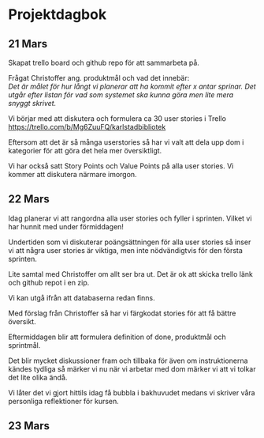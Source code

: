 # Projektdagbok

## 21 Mars

Skapat trello board och github repo för att sammarbeta på.

Frågat Christoffer ang. produktmål och vad det innebär:  
*Det är målet för hur långt vi planerar att ha kommit efter x antar sprinar. Det utgår efter listan för vad som systemet ska kunna göra men lite mera snyggt skrivet.*

Vi börjar med att diskutera och formulera ca 30 user stories i Trello https://trello.com/b/Mg6ZuuFQ/karlstadbibliotek 

Eftersom att det är så många userstories så har vi valt att dela upp dom i kategorier för att göra det hela mer översiktligt. 

Vi har också satt Story Points och Value Points på alla user stories. Vi kommer att diskutera närmare imorgon.


## 22 Mars

Idag planerar vi att rangordna alla user stories och fyller i sprinten. Vilket vi har hunnit med under förmiddagen!

Undertiden som vi diskuterar poängsättningen för alla user stories så inser vi att några user stories är viktiga, men inte nödvändigtvis för den första sprinten.

Lite samtal med Christoffer om allt ser bra ut. Det är ok att skicka trello länk och github repot i en zip. 

Vi kan utgå ifrån att databaserna redan finns. 

Med förslag från Christoffer så har vi färgkodat stories för att få bättre översikt. 

Eftermiddagen blir att formulera definition of done, produktmål och sprintmål.

Det blir mycket diskussioner fram och tillbaka för även om instruktionerna kändes tydliga så märker vi nu när vi arbetar med dom märker vi att vi tolkar det lite olika ändå. 

Vi låter det vi gjort hittils idag få bubbla i bakhuvudet medans vi skriver våra personliga reflektioner för kursen. 

## 23 Mars

